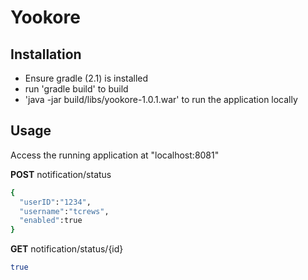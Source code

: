 # Yookore
## Installation
- Ensure gradle (2.1) is installed
- run 'gradle build' to build
- 'java -jar build/libs/yookore-1.0.1.war' to run the application locally

## Usage
Access the running application at "localhost:8081"

**POST**    notification/status
```sh
{
  "userID":"1234",
  "username":"tcrews",
  "enabled":true
}
```
**GET**     notification/status/{id}
```sh
true
```